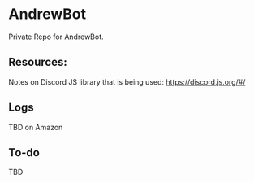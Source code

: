 # AndrewBot
Private Repo for AndrewBot. 

## Resources:

Notes on Discord JS library that is being used: https://discord.js.org/#/

## Logs 
TBD on Amazon

## To-do
TBD
